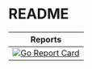 # README

| Reports |
| --- |
| [![Go Report Card](https://goreportcard.com/badge/github.com/marjamis/UtilityBelt)](https://goreportcard.com/report/github.com/marjamis/UtilityBelt) |
